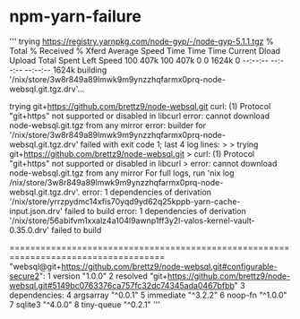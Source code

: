 # npm-yarn-failure
'''
trying https://registry.yarnpkg.com/node-gyp/-/node-gyp-5.1.1.tgz
  % Total    % Received % Xferd  Average Speed   Time    Time     Time  Current
                                 Dload  Upload   Total   Spent    Left  Speed
100  407k  100  407k    0     0  1624k      0 --:--:-- --:--:-- --:--:-- 1624k
building '/nix/store/3w8r849a89lmwk9m9ynzzhqfarmx0prq-node-websql.git.tgz.drv'...

trying git+https://github.com/brettz9/node-websql.git
curl: (1) Protocol "git+https" not supported or disabled in libcurl
error: cannot download node-websql.git.tgz from any mirror
error: builder for '/nix/store/3w8r849a89lmwk9m9ynzzhqfarmx0prq-node-websql.git.tgz.drv' failed with exit code 1;
       last 4 log lines:
       >
       > trying git+https://github.com/brettz9/node-websql.git
       > curl: (1) Protocol "git+https" not supported or disabled in libcurl
       > error: cannot download node-websql.git.tgz from any mirror
       For full logs, run 'nix log /nix/store/3w8r849a89lmwk9m9ynzzhqfarmx0prq-node-websql.git.tgz.drv'.
error: 1 dependencies of derivation '/nix/store/yrrzpydmc14xfis70yqd9yd62q25kppb-yarn-cache-input.json.drv' failed to build
error: 1 dependencies of derivation '/nix/store/56abifvm1xxalz4a104l9awnp1ff3y2l-valos-kernel-vault-0.35.0.drv' failed to build

====================================================================================
 "websql@git+https://github.com/brettz9/node-websql.git#configurable-secure2":
    1   version "1.0.0"
    2   resolved "git+https://github.com/brettz9/node-websql.git#5149bc0763376ca757fc32dc74345ada0467bfbb"
    3   dependencies:
    4     argsarray "^0.0.1"
    5     immediate "^3.2.2"
    6     noop-fn "^1.0.0"
    7     sqlite3 "^4.0.0"
    8     tiny-queue "^0.2.1"
'''
